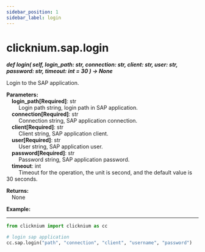 ```yaml
---
sidebar_position: 1
sidebar_label: login
---
```

# clicknium.sap.login

***def login(
        self,
        login_path: str,
        connection: str,
        client: str,
        user: str,
        password: str,
        timeout: int = 30
    ) -> None***  

Login to the SAP application.

**Parameters:**  
    &emsp;**login_path[Required]**: str  
        &emsp;&emsp; Login path string,  login path in SAP application.  
    &emsp;**connection[Required]**: str  
        &emsp;&emsp; Connection string, SAP application connection.  
    &emsp;**client[Required]**: str  
        &emsp;&emsp; Client string, SAP application client.  
    &emsp;**user[Required]**: str  
        &emsp;&emsp; User string, SAP application user.  
    &emsp;**password[Required]**: str  
        &emsp;&emsp; Password string, SAP application password.  
    &emsp;**timeout**: int  
        &emsp;&emsp; Timeout for the operation, the unit is second, and the default value is 30 seconds.  

**Returns:**  
    &emsp;None

**Example:**
***
```python
from clicknium import clicknium as cc

# login sap application
cc.sap.login("path", "connection", "client", "username", "password")

```
